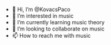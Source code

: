 - 👋 Hi, I’m @KovacsPaco
- 👀 I’m interested in music
- 🌱 I’m currently learning music theory
- 💞️ I’m looking to collaborate on music
- 📫 How to reach me with music

<!---
KovacsPaco/KovacsPaco is a ✨ special ✨ repository because its `README.md` (this file) appears on your GitHub profile.
You can click the Preview link to take a look at your changes.
--->
